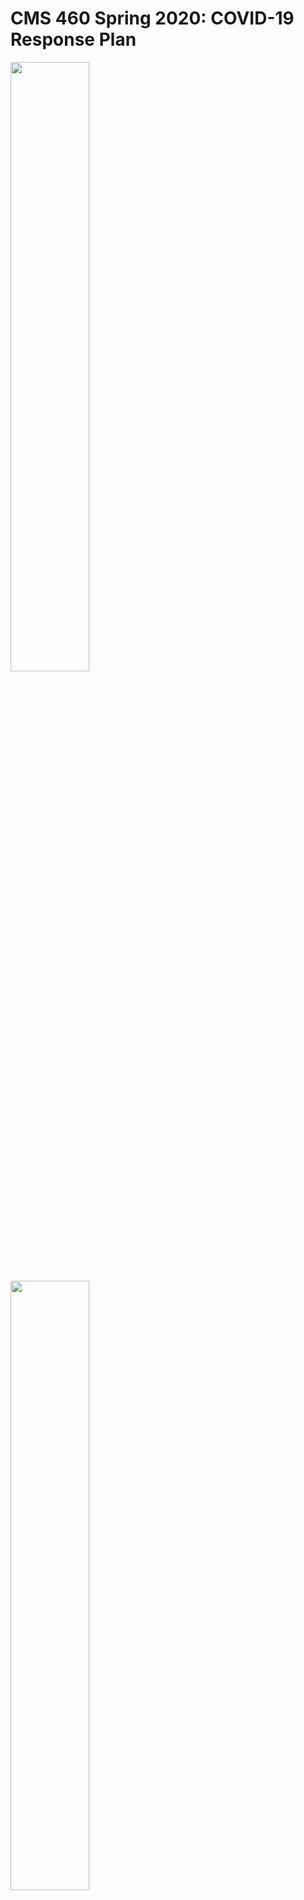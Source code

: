 # CMS 460 Spring 2020: COVID-19 Response Plan

<img src="https://i.chzbgr.com/full/9448823040/hDD42FB11/understand-cdc-s-covid-19-beatles-wanna-hold-hand-cdc-not-advisable-beatles-wanna-hold-hand-cdc-no" width="50%" />

<img src="https://cdn.dopl3r.com//media/memes_files/pj-theberge-atpj-theberge-cdc-wash-your-hands-frequently-neil-diamond-haaaaaands-cdc-coronavirus-is-contagious-neil-diamond-touching-haaaands-cdc-dont-touch-hands-neil-diamond-reaching-ouuuuut-cdc-please-avoid-that-neil-diamond-tou-rnS7Q.jpg" width="50%" />


## Contents

This document describes the changes we'll be making to the class in response to our shift to virtual instruction for the second half of
Spring 2020.

Please read this carefully and let me know if you have questions. It covers:

- Tools we're going to use.
- Updates to our schedule and assignments.
- My plans for delivering content to you.
- How office hours will work.

**Please remember that I'm always available to help you and answer your questions**. The format of our course has changed, but I'm 
still your professor and I'm still committed to helping each of you succeed.

You should always feel free to get in touch with me by e-mail, by Slack (discussed below), or in WebEx. If you need to set up a time
to meet live via WebEx, I'm happy to accomodate that.

## Collaboration

Keep working with your teams. I'm assuming that most teams already have communication channels that they're comfortable with, but I can create private Slack groups for each team if that would be helpful.

## Tools

### Slack

Slack is an instant messaging app that's now widely used as a replacement for e-mail in many companies. I've created a Slack
channel for our class, `#cms460-s20`.

Use the invite link posted to Canvas to join our group, then add yourself to the class channel. Once you've joined, post a quick intro message and a meme to let me know you've made it.

Slack will be for general discussions, questions about course logistics, check-ins, posting memes and links, etc. It's intended to be a 
way for us to stay engaged with each other and to provide opportunities for casual question and answer sessions and collaboration.

**I won't distribute course content through Slack**.

### GitHub

We'll continue to use this GitHub site, `dansmyers/Algorithms`, to keep distributing class content, handouts, and examples.

### Canvas

We'll keep using Canvas for grades, official course e-mails, and posting course-specific links that I don't want to put on the public 
GitHub.

### WebEx

I'll use WebEx for online office hours, discussed in more detail below.

**I do not plan to lecture synchronously over WebEx**. I know that our initial guidance from the Provost emphasized delivering classes synchronously, but I don't think that format is well-suited for our course. Instead, we will deliver most of the basic course content
asynchronously, using videos and readings, and use video conferencing for check-ins and office hours.

## Updated Course Schedule

<img src="https://imgs.xkcd.com/comics/2010_and_2020_2x.png" width="55%"/>

### Remaining Topics

I've decided to cut Sprint 7, which would be extra material on NP Completeness. That's a nice topic, but not essential for practical purposes (basically: some problems are hard and don't have efficient algorithms, *as far as we know*).

That leaves us with Sprint 5 to finish, followed by Sprint 6 on graph algorithms, which have significant practical applications. My plan is to extend the end of Sprint 5 by half a week, to **April 1**. Sprint 6 will then run from April 1 to April 22. We'll use the last week to wrap things up and let you finish any remaining challenge projects.

### Sprint 5

Keep working on Sprint 5 with your teammates. To simplify things, you only need to produce the text write-ups: **you don't need to make videos**.

### Final Exam

**We will have a written final**. I'll let you use the last couple of class sessions to collaboratively design the content for the final. I'm not going attempt to introduce any crazy proctoring system for the final, so it will be open-everything and honor based.

### Challenge Projects

I've posted the first challenge project on GitHub. There will be at least one more, plus a more in-depth reflective writing assignment 
before the end of the semester.

## Content Delivery and Office Hours

### Course Content

You'll continue to get GitHub repos assigned through GitHub Classroom that contain the instructions and projects for each unit. I'll
also post a set of videos and other resources onto Canvas.

### Office Hours

I'll use our scheduled class times (5:20 on Monday and Wednesday) for interactive office hours via WebEx. Before each office hour period, I'll post a link to a Google doc that you can use to ask questions that you want to have answered, then use the office hour time to work through each request. I am working on a plan for recording and uploading the WebEx sessions so that you can review them even if you aren't able to join live.


## Suggestions

This is a tough time for all of us. Ultimately, what happens in this class is not the most important thing in the world right now. Our
goal is to get through the rest of the semester with the best experience possible, while managing all of the other craziness that's
happening around us.

Please stay in touch with the class. As Associate Dean Russell told some students in an earlier message, "Now is not the time to turtle."

<img src="https://upload.wikimedia.org/wikipedia/commons/9/99/T.h._hermanni_con_speroni_5.JPG" width="50%" />

*Do not want*.

Keep a healthy schedule and block out some time to work on each of your classes. I recognize that many of you, like my wife and I,
are dealing with additional family responsibilities now that most K-12 schools are closed. **Let me know as soon as possible if there's 
a major issue that's making it hard for you to access the class material or work on the assignments**. We'll try to proceed with as
much flexibility as possible.

We're going to get through this.

<img src="https://urbanmatter.com/chicago/wp-content/uploads/2020/03/complicated-plant-meme.png" width="50%" />
